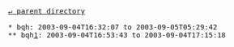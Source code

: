 <pre>
  <a href="../">&#x21b5; parent directory</a>
  
  * bqh: 2003-09-04T16:32:07 to 2003-09-05T05:29:42
  ** bqh<a href="1">1</a>: 2003-09-04T16:53:43 to 2003-09-04T17:15:18
</pre>
